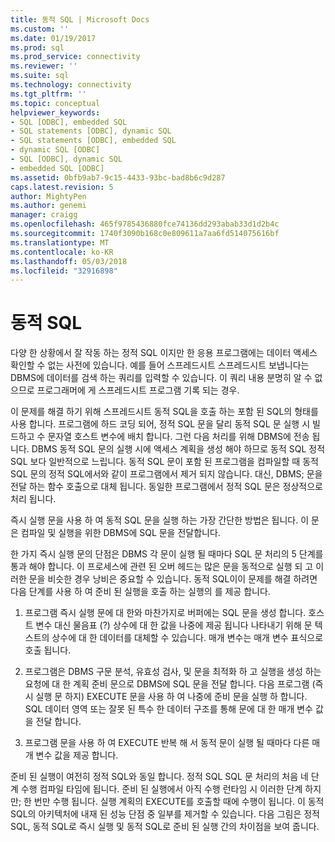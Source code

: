 ```yaml
---
title: 동적 SQL | Microsoft Docs
ms.custom: ''
ms.date: 01/19/2017
ms.prod: sql
ms.prod_service: connectivity
ms.reviewer: ''
ms.suite: sql
ms.technology: connectivity
ms.tgt_pltfrm: ''
ms.topic: conceptual
helpviewer_keywords:
- SQL [ODBC], embedded SQL
- SQL statements [ODBC], dynamic SQL
- SQL statements [ODBC], embedded SQL
- dynamic SQL [ODBC]
- SQL [ODBC], dynamic SQL
- embedded SQL [ODBC]
ms.assetid: 0bfb9ab7-9c15-4433-93bc-bad8b6c9d287
caps.latest.revision: 5
author: MightyPen
ms.author: genemi
manager: craigg
ms.openlocfilehash: 465f9785436880fce74136dd293abab33d1d2b4c
ms.sourcegitcommit: 1740f3090b168c0e809611a7aa6fd514075616bf
ms.translationtype: MT
ms.contentlocale: ko-KR
ms.lasthandoff: 05/03/2018
ms.locfileid: "32916898"
---
```

# <a name="dynamic-sql"></a>동적 SQL
다양 한 상황에서 잘 작동 하는 정적 SQL 이지만 한 응용 프로그램에는 데이터 액세스 확인할 수 없는 사전에 있습니다. 예를 들어 스프레드시트 스프레드시트 보냅니다는 DBMS에 데이터를 검색 하는 쿼리를 입력할 수 있습니다. 이 쿼리 내용 분명히 알 수 없으므로 프로그래머에 게 스프레드시트 프로그램 기록 되는 경우.  
  
 이 문제를 해결 하기 위해 스프레드시트 동적 SQL을 호출 하는 포함 된 SQL의 형태를 사용 합니다. 프로그램에 하드 코딩 되어, 정적 SQL 문을 달리 동적 SQL 문 실행 시 빌드하고 수 문자열 호스트 변수에 배치 합니다. 그런 다음 처리를 위해 DBMS에 전송 됩니다. DBMS 동적 SQL 문의 실행 시에 액세스 계획을 생성 해야 하므로 동적 SQL 정적 SQL 보다 일반적으로 느립니다. 동적 SQL 문이 포함 된 프로그램을 컴파일할 때 동적 SQL 문의 정적 SQL에서와 같이 프로그램에서 제거 되지 않습니다. 대신, DBMS; 문을 전달 하는 함수 호출으로 대체 됩니다. 동일한 프로그램에서 정적 SQL 문은 정상적으로 처리 됩니다.  
  
 즉시 실행 문을 사용 하 여 동적 SQL 문을 실행 하는 가장 간단한 방법은 됩니다. 이 문은 컴파일 및 실행을 위한 DBMS에 SQL 문을 전달합니다.  
  
 한 가지 즉시 실행 문의 단점은 DBMS 각 문이 실행 될 때마다 SQL 문 처리의 5 단계를 통과 해야 합니다. 이 프로세스에 관련 된 오버 헤드는 많은 문을 동적으로 실행 되 고 이러한 문을 비슷한 경우 낭비은 중요할 수 있습니다. 동적 SQL이이 문제를 해결 하려면 다음 단계를 사용 하 여 준비 된 실행을 호출 하는 실행의 를 제공 합니다.  
  
1.  프로그램 즉시 실행 문에 대 한와 마찬가지로 버퍼에는 SQL 문을 생성 합니다. 호스트 변수 대신 물음표 (?) 상수에 대 한 값을 나중에 제공 됩니다 나타내기 위해 문 텍스트의 상수에 대 한 데이터를 대체할 수 있습니다. 매개 변수는 매개 변수 표식으로 호출 됩니다.  
  
2.  프로그램은 DBMS 구문 분석, 유효성 검사, 및 문을 최적화 하 고 실행을 생성 하는 요청에 대 한 계획 준비 문으로 DBMS에 SQL 문을 전달 합니다. 다음 프로그램 (즉시 실행 문 하지) EXECUTE 문을 사용 하 여 나중에 준비 문을 실행 하 합니다. SQL 데이터 영역 또는 잘못 된 특수 한 데이터 구조를 통해 문에 대 한 매개 변수 값을 전달 합니다.  
  
3.  프로그램 문을 사용 하 여 EXECUTE 반복 해 서 동적 문이 실행 될 때마다 다른 매개 변수 값을 제공 합니다.  
  
 준비 된 실행이 여전히 정적 SQL와 동일 합니다. 정적 SQL SQL 문 처리의 처음 네 단계 수행 컴파일 타임에 됩니다. 준비 된 실행에서 아직 수행 런타임 시 이러한 단계 하지만; 한 번만 수행 됩니다. 실행 계획의 EXECUTE를 호출할 때에 수행이 됩니다. 이 동적 SQL의 아키텍처에 내재 된 성능 단점 중 일부를 제거할 수 있습니다. 다음 그림은 정적 SQL, 동적 SQL로 즉시 실행 및 동적 SQL로 준비 된 실행 간의 차이점을 보여 줍니다.
